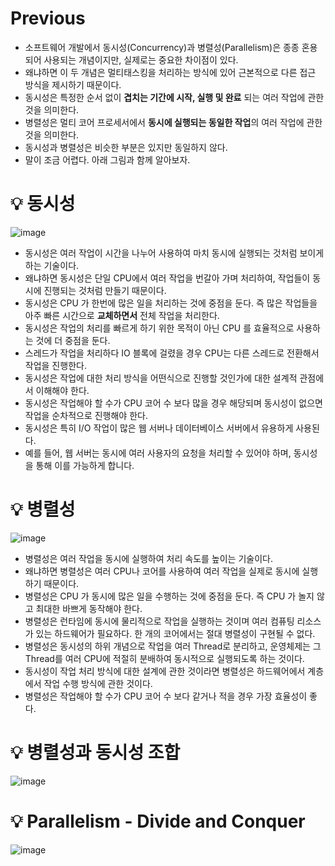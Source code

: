 # Previous

- 소프트웨어 개발에서 동시성(Concurrency)과 병렬성(Parallelism)은 종종 혼용되어 사용되는 개념이지만, 실제로는 중요한 차이점이 있다.
- 왜냐하면 이 두 개념은 멀티태스킹을 처리하는 방식에 있어 근본적으로 다른 접근 방식을 제시하기 때문이다.
- 동시성은 특정한 순서 없이 **겹치는 기간에 시작, 실행 및 완료** 되는 여러 작업에 관한 것을 의미한다.
- 병렬성은 멀티 코어 프로세서에서 **동시에 실행되는 동일한 작업**의 여러 작업에 관한 것을 의미한다.
- 동시성과 병렬성은 비슷한 부분은 있지만 동일하지 않다.
- 말이 조금 어렵다. 아래 그림과 함께 알아보자.

# 💡 동시성

![image](https://github.com/shin-je-woo/TIL/assets/39439576/36533f50-2fa7-4b2c-945d-dc6f65ef2391)

- 동시성은 여러 작업이 시간을 나누어 사용하여 마치 동시에 실행되는 것처럼 보이게 하는 기술이다.
- 왜냐하면 동시성은 단일 CPU에서 여러 작업을 번갈아 가며 처리하여, 작업들이 동시에 진행되는 것처럼 만들기 때문이다.
- 동시성은 CPU 가 한번에 많은 일을 처리하는 것에 중점을 둔다. 즉 많은 작업들을 아주 빠른 시간으로 **교체하면서** 전체 작업을 처리한다.
- 동시성은 작업의 처리를 빠르게 하기 위한 목적이 아닌 CPU 를 효율적으로 사용하는 것에 더 중점을 둔다.
- 스레드가 작업을 처리하다 IO 블록에 걸렸을 경우 CPU는 다른 스레드로 전환해서 작업을 진행한다.
- 동시성은 작업에 대한 처리 방식을 어떤식으로 진행할 것인가에 대한 설계적 관점에서 이해해야 한다.
- 동시성은 작업해야 할 수가 CPU 코어 수 보다 많을 경우 해당되며 동시성이 없으면 작업을 순차적으로 진행해야 한다.
- 동시성은 특히 I/O 작업이 많은 웹 서버나 데이터베이스 서버에서 유용하게 사용된다.
- 예를 들어, 웹 서버는 동시에 여러 사용자의 요청을 처리할 수 있어야 하며, 동시성을 통해 이를 가능하게 합니다.

# 💡 병렬성

![image](https://github.com/shin-je-woo/TIL/assets/39439576/b2d88db8-78a1-455f-b885-bd617aba0ebf)

- 병렬성은 여러 작업을 동시에 실행하여 처리 속도를 높이는 기술이다.
- 왜냐하면 병렬성은 여러 CPU나 코어를 사용하여 여러 작업을 실제로 동시에 실행하기 때문이다.
- 병렬성은 CPU 가 동시에 많은 일을 수행하는 것에 중점을 둔다. 즉 CPU 가 놀지 않고 최대한 바쁘게 동작해야 한다.
- 병렬성은 런타임에 동시에 물리적으로 작업을 실행하는 것이며 여러 컴퓨팅 리소스가 있는 하드웨어가 필요하다. 한 개의 코어에서는 절대 병렬성이 구현될 수 없다.
- 병렬성은 동시성의 하위 개념으로 작업을 여러 Thread로 분리하고, 운영체제는 그 Thread를 여러 CPU에 적절히 분배하여 동시적으로 실행되도록 하는 것이다.
- 동시성이 작업 처리 방식에 대한 설계에 관한 것이라면 병렬성은 하드웨어에서 계층에서 작업 수행 방식에 관한 것이다.
- 병렬성은 작업해야 할 수가 CPU 코어 수 보다 같거나 적을 경우 가장 효율성이 좋다.

# 💡 병렬성과 동시성 조합

![image](https://github.com/shin-je-woo/TIL/assets/39439576/5c005d39-e520-4e23-9ca1-03801f874adf)

# 💡 Parallelism - Divide and Conquer

![image](https://github.com/shin-je-woo/TIL/assets/39439576/5040a424-278a-4858-a1a2-6b5a1941b66e)

